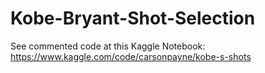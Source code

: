 # Kobe-Bryant-Shot-Selection

See commented code at this Kaggle Notebook:
https://www.kaggle.com/code/carsonpayne/kobe-s-shots
